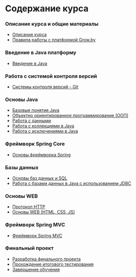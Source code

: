 Содержание курса
====================

### Описание курса и общие материалы
* [Описание курса]({{site.baseurl}})
* [Правила работы с платформой Grow.by]({{site.baseurl}}/grow_intro/grow_intro)

### Введение в Java платформу
* [Введение в Java]({{site.baseurl}}/java_intro/java_intro)

### Работа с системой контроля версий
* [Системы контроля версий - Git]({{site.baseurl}}/vcs/vcs)

### Основы Java
* [Базовые понятия Java]({{site.baseurl}}/java_basics/java_basics)
* [Объектно ориентированное программирование (ООП)]({{site.baseurl}}/oop/oop)
* [Работа с данными]({{site.baseurl}}/data_handling/data_handling)
* [Работа с коллекциями в Java]({{site.baseurl}}/collections/collections)
* [Работа с исключениями в Java]({{site.baseurl}}/exceptions/exceptions)

### Фреймворк Spring Core
* [Основы фреймворка Spring]({{site.baseurl}}/spring_framework/spring_framework)

### Базы данных
* [Основы баз данных и SQL]({{site.baseurl}}/db_basics/db_basics)
* [Работа с базами данных в Java c использованием JDBC]({{site.baseurl}}/jdbc/jdbc)

### Основы WEB
* [Протокол HTTP]({{site.baseurl}}/http/http)
* [Основы WEB (HTML, CSS, JS)]({{site.baseurl}}/web_basics/web_basics)

### Фреймворк Spring MVC
* [Фреймворк Spring MVC]({{site.baseurl}}/spring_mvc_framework/spring_mvc_framework)

### Финальный проект
* [Разработка финального проекта]({{site.baseurl}}/final_project/final_project)
* [Прохождение итогового тестирования]({{site.baseurl}}/final_test/final_test)
* [Завершение обучения]({{site.baseurl}}/next_steps/next_steps)
